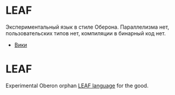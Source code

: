 # LEAF
Экспериментальный язык в стиле Оберона. 
Параллелизма нет, пользовательских типов нет, компиляции в бинарный код нет.
* [Вики](https://github.com/kpmy/leaf/wiki)

# LEAF
Experimental Oberon orphan [LEAF language](https://github.com/kpmy/leaf/wiki) for the good. 
